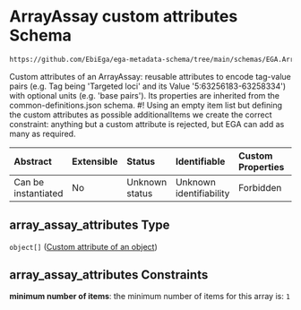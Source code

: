 # ArrayAssay custom attributes Schema

```txt
https://github.com/EbiEga/ega-metadata-schema/tree/main/schemas/EGA.ArrayAssay.json#/properties/array_assay_attributes
```

Custom attributes of an ArrayAssay: reusable attributes to encode tag-value pairs (e.g. Tag being 'Targeted loci' and its Value '5:63256183-63258334') with optional units (e.g. 'base pairs'). Its properties are inherited from the common-definitions.json schema. #! Using an empty item list but defining the custom attributes as possible additionalItems we create the correct constraint: anything but a custom attribute is rejected, but EGA can add as many as required.

| Abstract            | Extensible | Status         | Identifiable            | Custom Properties | Additional Properties | Access Restrictions | Defined In                                                                |
| :------------------ | :--------- | :------------- | :---------------------- | :---------------- | :-------------------- | :------------------ | :------------------------------------------------------------------------ |
| Can be instantiated | No         | Unknown status | Unknown identifiability | Forbidden         | Forbidden             | none                | [EGA.ArrayAssay.json*](../out/EGA.ArrayAssay.json "open original schema") |

## array_assay_attributes Type

`object[]` ([Custom attribute of an object](ega-2-definitions-custom-attribute-of-an-object.md))

## array_assay_attributes Constraints

**minimum number of items**: the minimum number of items for this array is: `1`
